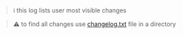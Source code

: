 > :information_source: this log lists user most visible changes

> :warning: to find all changes use [changelog.txt](https://github.com/andry81-devops/gh-action--check-os-version/blob/master/changelog.txt) file in a directory

